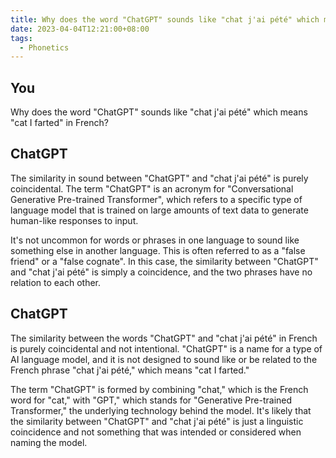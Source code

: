 ```yaml
---
title: Why does the word "ChatGPT" sounds like "chat j'ai pété" which means "cat I farted" in French?
date: 2023-04-04T12:21:00+08:00
tags:
  - Phonetics
---
```

## You
Why does the word "ChatGPT" sounds like "chat j'ai pété" which means "cat I farted" in French?

## ChatGPT
The similarity in sound between "ChatGPT" and "chat j'ai pété" is purely coincidental. The term "ChatGPT" is an acronym for "Conversational Generative Pre-trained Transformer", which refers to a specific type of language model that is trained on large amounts of text data to generate human-like responses to input.

It's not uncommon for words or phrases in one language to sound like something else in another language. This is often referred to as a "false friend" or a "false cognate". In this case, the similarity between "ChatGPT" and "chat j'ai pété" is simply a coincidence, and the two phrases have no relation to each other.

## ChatGPT
The similarity between the words "ChatGPT" and "chat j'ai pété" in French is purely coincidental and not intentional. "ChatGPT" is a name for a type of AI language model, and it is not designed to sound like or be related to the French phrase "chat j'ai pété," which means "cat I farted."

The term "ChatGPT" is formed by combining "chat," which is the French word for "cat," with "GPT," which stands for "Generative Pre-trained Transformer," the underlying technology behind the model. It's likely that the similarity between "ChatGPT" and "chat j'ai pété" is just a linguistic coincidence and not something that was intended or considered when naming the model.